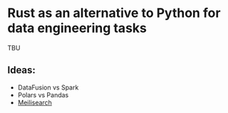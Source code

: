 # Rust as an alternative to Python for data engineering tasks

TBU

## Ideas:

- DataFusion vs Spark
- Polars vs Pandas
- [Meilisearch](https://github.com/meilisearch/meilisearch)
